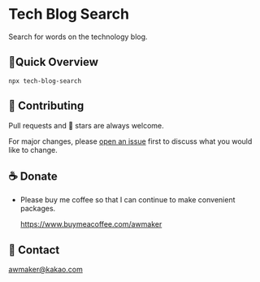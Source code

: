 # Tech Blog Search

Search for words on the technology blog.

## 🚀Quick Overview

```
npx tech-blog-search
```

## 👏 Contributing

Pull requests and 🌟 stars are always welcome.

For major changes, please [open an issue](https://github.com/zao95/tech-blog-search/issues/new) first to discuss what you would like to change.

## ☕ Donate

-   Please buy me coffee so that I can continue to make convenient packages.

    https://www.buymeacoffee.com/awmaker

## 📩 Contact

awmaker@kakao.com

